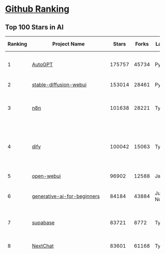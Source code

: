 [Github Ranking](../README.md)
==========

## Top 100 Stars in AI

| Ranking | Project Name | Stars | Forks | Language | Open Issues | Description | Last Commit |
| ------- | ------------ | ----- | ----- | -------- | ----------- | ----------- | ----------- |
| 1 | [AutoGPT](https://github.com/Significant-Gravitas/AutoGPT) | 175757 | 45734 | Python | 141 | AutoGPT is the vision of accessible AI for everyone, to use and to build on. Our mission is to provide the tools, so that you can focus on what matters. | 2025-05-30T23:25:22Z |
| 2 | [stable-diffusion-webui](https://github.com/AUTOMATIC1111/stable-diffusion-webui) | 153014 | 28461 | Python | 2340 | Stable Diffusion web UI | 2025-05-03T06:17:03Z |
| 3 | [n8n](https://github.com/n8n-io/n8n) | 101638 | 28221 | TypeScript | 517 | Fair-code workflow automation platform with native AI capabilities. Combine visual building with custom code, self-host or cloud, 400+ integrations. | 2025-05-30T22:16:12Z |
| 4 | [dify](https://github.com/langgenius/dify) | 100042 | 15063 | TypeScript | 632 | Dify is an open-source LLM app development platform. Dify's intuitive interface combines AI workflow, RAG pipeline, agent capabilities, model management, observability features and more, letting you quickly go from prototype to production. | 2025-05-30T10:37:16Z |
| 5 | [open-webui](https://github.com/open-webui/open-webui) | 96902 | 12588 | JavaScript | 128 | User-friendly AI Interface (Supports Ollama, OpenAI API, ...) | 2025-05-29T21:37:38Z |
| 6 | [generative-ai-for-beginners](https://github.com/microsoft/generative-ai-for-beginners) | 84184 | 43884 | Jupyter Notebook | 4 | 21 Lessons, Get Started Building with Generative AI  🔗 https://microsoft.github.io/generative-ai-for-beginners/ | 2025-05-29T16:57:02Z |
| 7 | [supabase](https://github.com/supabase/supabase) | 83721 | 8772 | TypeScript | 251 | The open source Firebase alternative. Supabase gives you a dedicated Postgres database to build your web, mobile, and AI applications. | 2025-05-30T20:26:06Z |
| 8 | [NextChat](https://github.com/ChatGPTNextWeb/NextChat) | 83601 | 61168 | TypeScript | 636 | ✨ Light and Fast AI Assistant. Support: Web \| iOS \| MacOS \| Android \|  Linux \| Windows | 2025-04-19T08:00:42Z |
| 9 | [funNLP](https://github.com/fighting41love/funNLP) | 73739 | 14862 | Python | 33 | 中英文敏感词、语言检测、中外手机/电话归属地/运营商查询、名字推断性别、手机号抽取、身份证抽取、邮箱抽取、中日文人名库、中文缩写库、拆字词典、词汇情感值、停用词、反动词表、暴恐词表、繁简体转换、英文模拟中文发音、汪峰歌词生成器、职业名称词库、同义词库、反义词库、否定词库、汽车品牌词库、汽车零件词库、连续英文切割、各种中文词向量、公司名字大全、古诗词库、IT词库、财经词库、成语词库、地名词库、历史名人词库、诗词词库、医学词库、饮食词库、法律词库、汽车词库、动物词库、中文聊天语料、中文谣言数据、百度中文问答数据集、句子相似度匹配算法集合、bert资源、文本生成&摘要相关工具、cocoNLP信息抽取工具、国内电话号码正则匹配、清华大学XLORE:中英文跨语言百科知识图谱、清华大学人工智能技术系列报告、自然语言生成、NLU太难了系列、自动对联数据及机器人、用户名黑名单列表、罪名法务名词及分类模型、微信公众号语料、cs224n深度学习自然语言处理课程、中文手写汉字识别、中文自然语言处理 语料/数据集、变量命名神器、分词语料库+代码、任务型对话英文数据集、ASR 语音数据集 + 基于深度学习的中文语音识别系统、笑声检测器、Microsoft多语言数字/单位/如日期时间识别包、中华新华字典数据库及api(包括常用歇后语、成语、词语和汉字)、文档图谱自动生成、SpaCy 中文模型、Common Voice语音识别数据集新版、神经网络关系抽取、基于bert的命名实体识别、关键词(Keyphrase)抽取包pke、基于医疗领域知识图谱的问答系统、基于依存句法与语义角色标注的事件三元组抽取、依存句法分析4万句高质量标注数据、cnocr：用来做中文OCR的Python3包、中文人物关系知识图谱项目、中文nlp竞赛项目及代码汇总、中文字符数据、speech-aligner: 从“人声语音”及其“语言文本”产生音素级别时间对齐标注的工具、AmpliGraph: 知识图谱表示学习(Python)库：知识图谱概念链接预测、Scattertext 文本可视化(python)、语言/知识表示工具：BERT & ERNIE、中文对比英文自然语言处理NLP的区别综述、Synonyms中文近义词工具包、HarvestText领域自适应文本挖掘工具（新词发现-情感分析-实体链接等）、word2word：(Python)方便易用的多语言词-词对集：62种语言/3,564个多语言对、语音识别语料生成工具：从具有音频/字幕的在线视频创建自动语音识别(ASR)语料库、构建医疗实体识别的模型（包含词典和语料标注）、单文档非监督的关键词抽取、Kashgari中使用gpt-2语言模型、开源的金融投资数据提取工具、文本自动摘要库TextTeaser: 仅支持英文、人民日报语料处理工具集、一些关于自然语言的基本模型、基于14W歌曲知识库的问答尝试--功能包括歌词接龙and已知歌词找歌曲以及歌曲歌手歌词三角关系的问答、基于Siamese bilstm模型的相似句子判定模型并提供训练数据集和测试数据集、用Transformer编解码模型实现的根据Hacker News文章标题自动生成评论、用BERT进行序列标记和文本分类的模板代码、LitBank：NLP数据集——支持自然语言处理和计算人文学科任务的100部带标记英文小说语料、百度开源的基准信息抽取系统、虚假新闻数据集、Facebook: LAMA语言模型分析，提供Transformer-XL/BERT/ELMo/GPT预训练语言模型的统一访问接口、CommonsenseQA：面向常识的英文QA挑战、中文知识图谱资料、数据及工具、各大公司内部里大牛分享的技术文档 PDF 或者 PPT、自然语言生成SQL语句（英文）、中文NLP数据增强（EDA）工具、英文NLP数据增强工具 、基于医药知识图谱的智能问答系统、京东商品知识图谱、基于mongodb存储的军事领域知识图谱问答项目、基于远监督的中文关系抽取、语音情感分析、中文ULMFiT-情感分析-文本分类-语料及模型、一个拍照做题程序、世界各国大规模人名库、一个利用有趣中文语料库 qingyun 训练出来的中文聊天机器人、中文聊天机器人seqGAN、省市区镇行政区划数据带拼音标注、教育行业新闻语料库包含自动文摘功能、开放了对话机器人-知识图谱-语义理解-自然语言处理工具及数据、中文知识图谱：基于百度百科中文页面-抽取三元组信息-构建中文知识图谱、masr: 中文语音识别-提供预训练模型-高识别率、Python音频数据增广库、中文全词覆盖BERT及两份阅读理解数据、ConvLab：开源多域端到端对话系统平台、中文自然语言处理数据集、基于最新版本rasa搭建的对话系统、基于TensorFlow和BERT的管道式实体及关系抽取、一个小型的证券知识图谱/知识库、复盘所有NLP比赛的TOP方案、OpenCLaP：多领域开源中文预训练语言模型仓库、UER：基于不同语料+编码器+目标任务的中文预训练模型仓库、中文自然语言处理向量合集、基于金融-司法领域(兼有闲聊性质)的聊天机器人、g2pC：基于上下文的汉语读音自动标记模块、Zincbase 知识图谱构建工具包、诗歌质量评价/细粒度情感诗歌语料库、快速转化「中文数字」和「阿拉伯数字」、百度知道问答语料库、基于知识图谱的问答系统、jieba_fast 加速版的jieba、正则表达式教程、中文阅读理解数据集、基于BERT等最新语言模型的抽取式摘要提取、Python利用深度学习进行文本摘要的综合指南、知识图谱深度学习相关资料整理、维基大规模平行文本语料、StanfordNLP 0.2.0：纯Python版自然语言处理包、NeuralNLP-NeuralClassifier：腾讯开源深度学习文本分类工具、端到端的封闭域对话系统、中文命名实体识别：NeuroNER vs. BertNER、新闻事件线索抽取、2019年百度的三元组抽取比赛：“科学空间队”源码、基于依存句法的开放域文本知识三元组抽取和知识库构建、中文的GPT2训练代码、ML-NLP - 机器学习(Machine Learning)NLP面试中常考到的知识点和代码实现、nlp4han:中文自然语言处理工具集(断句/分词/词性标注/组块/句法分析/语义分析/NER/N元语法/HMM/代词消解/情感分析/拼写检查、XLM：Facebook的跨语言预训练语言模型、用基于BERT的微调和特征提取方法来进行知识图谱百度百科人物词条属性抽取、中文自然语言处理相关的开放任务-数据集-当前最佳结果、CoupletAI - 基于CNN+Bi-LSTM+Attention 的自动对对联系统、抽象知识图谱、MiningZhiDaoQACorpus - 580万百度知道问答数据挖掘项目、brat rapid annotation tool: 序列标注工具、大规模中文知识图谱数据：1.4亿实体、数据增强在机器翻译及其他nlp任务中的应用及效果、allennlp阅读理解:支持多种数据和模型、PDF表格数据提取工具 、 Graphbrain：AI开源软件库和科研工具，目的是促进自动意义提取和文本理解以及知识的探索和推断、简历自动筛选系统、基于命名实体识别的简历自动摘要、中文语言理解测评基准，包括代表性的数据集&基准模型&语料库&排行榜、树洞 OCR 文字识别 、从包含表格的扫描图片中识别表格和文字、语声迁移、Python口语自然语言处理工具集(英文)、 similarity：相似度计算工具包，java编写、海量中文预训练ALBERT模型 、Transformers 2.0 、基于大规模音频数据集Audioset的音频增强 、Poplar：网页版自然语言标注工具、图片文字去除，可用于漫画翻译 、186种语言的数字叫法库、Amazon发布基于知识的人-人开放领域对话数据集 、中文文本纠错模块代码、繁简体转换 、 Python实现的多种文本可读性评价指标、类似于人名/地名/组织机构名的命名体识别数据集 、东南大学《知识图谱》研究生课程(资料)、. 英文拼写检查库 、 wwsearch是企业微信后台自研的全文检索引擎、CHAMELEON：深度学习新闻推荐系统元架构 、 8篇论文梳理BERT相关模型进展与反思、DocSearch：免费文档搜索引擎、 LIDA：轻量交互式对话标注工具 、aili - the fastest in-memory index in the East 东半球最快并发索引 、知识图谱车音工作项目、自然语言生成资源大全 、中日韩分词库mecab的Python接口库、中文文本摘要/关键词提取、汉字字符特征提取器 (featurizer)，提取汉字的特征（发音特征、字形特征）用做深度学习的特征、中文生成任务基准测评 、中文缩写数据集、中文任务基准测评 - 代表性的数据集-基准(预训练)模型-语料库-baseline-工具包-排行榜、PySS3：面向可解释AI的SS3文本分类器机器可视化工具 、中文NLP数据集列表、COPE - 格律诗编辑程序、doccano：基于网页的开源协同多语言文本标注工具 、PreNLP：自然语言预处理库、简单的简历解析器，用来从简历中提取关键信息、用于中文闲聊的GPT2模型：GPT2-chitchat、基于检索聊天机器人多轮响应选择相关资源列表(Leaderboards、Datasets、Papers)、(Colab)抽象文本摘要实现集锦(教程 、词语拼音数据、高效模糊搜索工具、NLP数据增广资源集、微软对话机器人框架 、 GitHub Typo Corpus：大规模GitHub多语言拼写错误/语法错误数据集、TextCluster：短文本聚类预处理模块 Short text cluster、面向语音识别的中文文本规范化、BLINK：最先进的实体链接库、BertPunc：基于BERT的最先进标点修复模型、Tokenizer：快速、可定制的文本词条化库、中文语言理解测评基准，包括代表性的数据集、基准(预训练)模型、语料库、排行榜、spaCy 医学文本挖掘与信息提取 、 NLP任务示例项目代码集、 python拼写检查库、chatbot-list - 行业内关于智能客服、聊天机器人的应用和架构、算法分享和介绍、语音质量评价指标(MOSNet, BSSEval, STOI, PESQ, SRMR)、 用138GB语料训练的法文RoBERTa预训练语言模型 、BERT-NER-Pytorch：三种不同模式的BERT中文NER实验、无道词典 - 有道词典的命令行版本，支持英汉互查和在线查询、2019年NLP亮点回顾、 Chinese medical dialogue data 中文医疗对话数据集 、最好的汉字数字(中文数字)-阿拉伯数字转换工具、 基于百科知识库的中文词语多词义/义项获取与特定句子词语语义消歧、awesome-nlp-sentiment-analysis - 情感分析、情绪原因识别、评价对象和评价词抽取、LineFlow：面向所有深度学习框架的NLP数据高效加载器、中文医学NLP公开资源整理 、MedQuAD：(英文)医学问答数据集、将自然语言数字串解析转换为整数和浮点数、Transfer Learning in Natural Language Processing (NLP) 、面向语音识别的中文/英文发音辞典、Tokenizers：注重性能与多功能性的最先进分词器、CLUENER 细粒度命名实体识别 Fine Grained Named Entity Recognition、 基于BERT的中文命名实体识别、中文谣言数据库、NLP数据集/基准任务大列表、nlp相关的一些论文及代码, 包括主题模型、词向量(Word Embedding)、命名实体识别(NER)、文本分类(Text Classificatin)、文本生成(Text Generation)、文本相似性(Text Similarity)计算等，涉及到各种与nlp相关的算法，基于keras和tensorflow 、Python文本挖掘/NLP实战示例、 Blackstone：面向非结构化法律文本的spaCy pipeline和NLP模型通过同义词替换实现文本“变脸” 、中文 预训练 ELECTREA 模型: 基于对抗学习 pretrain Chinese Model 、albert-chinese-ner - 用预训练语言模型ALBERT做中文NER 、基于GPT2的特定主题文本生成/文本增广、开源预训练语言模型合集、多语言句向量包、编码、标记和实现：一种可控高效的文本生成方法、 英文脏话大列表 、attnvis：GPT2、BERT等transformer语言模型注意力交互可视化、CoVoST：Facebook发布的多语种语音-文本翻译语料库，包括11种语言(法语、德语、荷兰语、俄语、西班牙语、意大利语、土耳其语、波斯语、瑞典语、蒙古语和中文)的语音、文字转录及英文译文、Jiagu自然语言处理工具 - 以BiLSTM等模型为基础，提供知识图谱关系抽取 中文分词 词性标注 命名实体识别 情感分析 新词发现 关键词 文本摘要 文本聚类等功能、用unet实现对文档表格的自动检测，表格重建、NLP事件提取文献资源列表 、 金融领域自然语言处理研究资源大列表、CLUEDatasetSearch - 中英文NLP数据集：搜索所有中文NLP数据集，附常用英文NLP数据集 、medical_NER - 中文医学知识图谱命名实体识别 、(哈佛)讲因果推理的免费书、知识图谱相关学习资料/数据集/工具资源大列表、Forte：灵活强大的自然语言处理pipeline工具集 、Python字符串相似性算法库、PyLaia：面向手写文档分析的深度学习工具包、TextFooler：针对文本分类/推理的对抗文本生成模块、Haystack：灵活、强大的可扩展问答(QA)框架、中文关键短语抽取工具 | 2024-05-10T07:38:24Z |
| 10 | [Deep-Live-Cam](https://github.com/hacksider/Deep-Live-Cam) | 70046 | 9899 | Python | 79 | real time face swap and one-click video deepfake with only a single image | 2025-05-30T20:35:53Z |
| 11 | [langflow](https://github.com/langflow-ai/langflow) | 66991 | 6660 | Python | 411 | Langflow is a powerful tool for building and deploying AI-powered agents and workflows. | 2025-05-31T03:16:11Z |
| 12 | [AppFlowy](https://github.com/AppFlowy-IO/AppFlowy) | 63529 | 4307 | Dart | 969 | Bring projects, wikis, and teams together with AI. AppFlowy is the AI collaborative workspace where you achieve more without losing control of your data. The leading open source Notion alternative. | 2025-05-30T09:20:51Z |
| 13 | [lobe-chat](https://github.com/lobehub/lobe-chat) | 62025 | 12910 | TypeScript | 784 | 🤯 Lobe Chat - an open-source, modern-design AI chat framework. Supports Multi AI Providers( OpenAI / Claude 4 / Gemini / Ollama / DeepSeek / Qwen), Knowledge Base (file upload / knowledge management / RAG ), Multi-Modals (Plugins/Artifacts) and Thinking. One-click FREE deployment of your private ChatGPT/ Claude / DeepSeek application. | 2025-05-31T00:30:56Z |
| 14 | [browser-use](https://github.com/browser-use/browser-use) | 61986 | 6948 | Python | 396 | 🌐 Make websites accessible for AI agents. Automate tasks online with ease. | 2025-05-30T21:03:23Z |
| 15 | [MetaGPT](https://github.com/FoundationAgents/MetaGPT) | 56020 | 6683 | Python | 34 | 🌟 The Multi-Agent Framework: First AI Software Company, Towards Natural Language Programming | 2025-05-16T13:18:18Z |
| 16 | [gpt-engineer](https://github.com/AntonOsika/gpt-engineer) | 54245 | 7153 | Python | 24 | CLI platform to experiment with codegen. Precursor to: https://lovable.dev | 2025-05-14T10:15:10Z |
| 17 | [ragflow](https://github.com/infiniflow/ragflow) | 53984 | 5205 | TypeScript | 2141 | RAGFlow is an open-source RAG (Retrieval-Augmented Generation) engine based on deep document understanding. | 2025-05-30T13:14:03Z |
| 18 | [ChatGPT](https://github.com/lencx/ChatGPT) | 53791 | 6108 | Rust | 803 | 🔮 ChatGPT Desktop Application (Mac, Windows and Linux) | 2024-08-29T17:58:11Z |
| 19 | [system-prompts-and-models-of-ai-tools](https://github.com/x1xhlol/system-prompts-and-models-of-ai-tools) | 53779 | 16480 | None | 14 | FULL v0, Cursor, Manus, Same.dev, Lovable, Devin, Replit Agent, Windsurf Agent, VSCode Agent, Dia Browser & Trae AI (And other Open Sourced) System Prompts, Tools & AI Models. | 2025-05-21T07:40:55Z |
| 20 | [awesome-mcp-servers](https://github.com/punkpeye/awesome-mcp-servers) | 52242 | 3924 | None | 21 | A collection of MCP servers. | 2025-05-30T07:22:43Z |
| 21 | [meilisearch](https://github.com/meilisearch/meilisearch) | 51573 | 2058 | Rust | 184 | A lightning-fast search engine API bringing AI-powered hybrid search to your sites and applications. | 2025-05-30T15:37:17Z |
| 22 | [LLaMA-Factory](https://github.com/hiyouga/LLaMA-Factory) | 51217 | 6187 | Python | 478 | Unified Efficient Fine-Tuning of 100+ LLMs & VLMs (ACL 2024) | 2025-05-30T08:52:14Z |
| 23 | [LLMs-from-scratch](https://github.com/rasbt/LLMs-from-scratch) | 50402 | 7295 | Jupyter Notebook | 5 | Implement a ChatGPT-like LLM in PyTorch from scratch, step by step | 2025-04-20T02:16:18Z |
| 24 | [autogen](https://github.com/microsoft/autogen) | 45329 | 6860 | Python | 506 | A programming framework for agentic AI 🤖 PyPi: autogen-agentchat Discord: https://aka.ms/autogen-discord Office Hour: https://aka.ms/autogen-officehour | 2025-05-30T17:20:31Z |
| 25 | [anything-llm](https://github.com/Mintplex-Labs/anything-llm) | 44682 | 4405 | JavaScript | 255 | The all-in-one Desktop & Docker AI application with built-in RAG, AI agents, No-code agent builder, MCP compatibility,  and more. | 2025-05-31T00:40:09Z |
| 26 | [crawl4ai](https://github.com/unclecode/crawl4ai) | 44642 | 4198 | Python | 128 | 🚀🤖 Crawl4AI: Open-source LLM Friendly Web Crawler & Scraper. Don't be shy, join here: https://discord.gg/jP8KfhDhyN | 2025-05-28T08:18:00Z |
| 27 | [JeecgBoot](https://github.com/jeecgboot/JeecgBoot) | 42878 | 15364 | Java | 25 | 🔥集成完善AIGC应用的低代码平台，旨在帮助企业快速实现低代码开发和构建、部署个性化的 AI 应用。 前后端分离 SpringBoot，SpringCloud，Ant Design&Vue3，Mybatis，Shiro！强大的代码生成器让前后端代码一键生成，无需写任何代码! 成套AI大模型功能: AI模型管理、AI应用、知识库、AI流程编排、AI对话助手等； | 2025-05-29T08:10:16Z |
| 28 | [OpenBB](https://github.com/OpenBB-finance/OpenBB) | 41802 | 3752 | Python | 40 | Investment Research for Everyone, Everywhere. | 2025-05-30T19:06:28Z |
| 29 | [kong](https://github.com/Kong/kong) | 40937 | 4927 | Lua | 72 | 🦍 The Cloud-Native API Gateway and AI Gateway. | 2025-05-30T13:35:57Z |
| 30 | [ColossalAI](https://github.com/hpcaitech/ColossalAI) | 40920 | 4518 | Python | 427 | Making large AI models cheaper, faster and more accessible | 2025-05-29T10:16:56Z |
| 31 | [ClickHouse](https://github.com/ClickHouse/ClickHouse) | 40916 | 7342 | C++ | 4102 | ClickHouse® is a real-time analytics database management system | 2025-05-30T22:49:30Z |
| 32 | [ailearning](https://github.com/apachecn/ailearning) | 40907 | 11564 | Python | 2 | AiLearning：数据分析+机器学习实战+线性代数+PyTorch+NLTK+TF2 | 2024-11-12T16:21:55Z |
| 33 | [airflow](https://github.com/apache/airflow) | 40314 | 15101 | Python | 1131 | Apache Airflow - A platform to programmatically author, schedule, and monitor workflows | 2025-05-30T21:54:58Z |
| 34 | [Flowise](https://github.com/FlowiseAI/Flowise) | 39289 | 20249 | TypeScript | 541 | Build AI Agents, Visually | 2025-05-29T21:36:48Z |
| 35 | [firecrawl](https://github.com/mendableai/firecrawl) | 39111 | 3599 | TypeScript | 179 | 🔥 Turn entire websites into LLM-ready markdown or structured data. Scrape, crawl and extract with a single API. | 2025-05-30T21:38:23Z |
| 36 | [GitHubDaily](https://github.com/GitHubDaily/GitHubDaily) | 38159 | 3982 | None | 354 | 坚持分享 GitHub 上高质量、有趣实用的开源技术教程、开发者工具、编程网站、技术资讯。A list cool, interesting projects of GitHub. | 2025-03-20T08:54:47Z |
| 37 | [quivr](https://github.com/QuivrHQ/quivr) | 37914 | 3639 | Python | 5 | Opiniated RAG for integrating GenAI in your apps 🧠   Focus on your product rather than the RAG. Easy integration in existing products with customisation!  Any LLM: GPT4, Groq, Llama. Any Vectorstore: PGVector, Faiss. Any Files. Anyway you want.  | 2025-05-27T10:38:00Z |
| 38 | [AI-For-Beginners](https://github.com/microsoft/AI-For-Beginners) | 37779 | 7029 | Jupyter Notebook | 24 | 12 Weeks, 24 Lessons, AI for All! | 2025-04-29T16:09:57Z |
| 39 | [photoprism](https://github.com/photoprism/photoprism) | 37504 | 2087 | Go | 422 | AI-Powered Photos App for the Decentralized Web 🌈💎✨ | 2025-05-28T14:30:50Z |
| 40 | [Open-Assistant](https://github.com/LAION-AI/Open-Assistant) | 37363 | 3263 | Python | 227 | OpenAssistant is a chat-based assistant that understands tasks, can interact with third-party systems, and retrieve information dynamically to do so. | 2024-08-17T01:55:35Z |
| 41 | [chatgpt-on-wechat](https://github.com/zhayujie/chatgpt-on-wechat) | 37349 | 9255 | Python | 287 | 基于大模型搭建的聊天机器人，同时支持 微信公众号、企业微信应用、飞书、钉钉 等接入，可选择GPT4.1/GPT-4o/GPT-o1/ DeepSeek/Claude/文心一言/讯飞星火/通义千问/ Gemini/GLM-4/Kimi/LinkAI，能处理文本、语音和图片，访问操作系统和互联网，支持基于自有知识库进行定制企业智能客服。 | 2025-05-30T09:06:57Z |
| 42 | [ray](https://github.com/ray-project/ray) | 37286 | 6322 | Python | 3759 | Ray is an AI compute engine. Ray consists of a core distributed runtime and a set of AI Libraries for accelerating ML workloads. | 2025-05-31T02:39:18Z |
| 43 | [upscayl](https://github.com/upscayl/upscayl) | 37152 | 1709 | TypeScript | 60 | 🆙 Upscayl - #1 Free and Open Source AI Image Upscaler for Linux, MacOS and Windows. | 2025-05-30T13:04:45Z |
| 44 | [MockingBird](https://github.com/babysor/MockingBird) | 36307 | 5256 | Python | 476 | 🚀AI拟声: 5秒内克隆您的声音并生成任意语音内容 Clone a voice in 5 seconds to generate arbitrary speech in real-time | 2024-11-15T05:00:29Z |
| 45 | [google-research](https://github.com/google-research/google-research) | 35645 | 8089 | Jupyter Notebook | 1012 | Google Research | 2025-05-28T19:04:23Z |
| 46 | [MoneyPrinterTurbo](https://github.com/harry0703/MoneyPrinterTurbo) | 35065 | 4965 | Python | 142 | 利用AI大模型，一键生成高清短视频 Generate short videos with one click using AI LLM. | 2025-05-16T03:03:36Z |
| 47 | [chatbox](https://github.com/chatboxai/chatbox) | 35023 | 3354 | TypeScript | 697 | User-friendly Desktop Client App for AI Models/LLMs (GPT, Claude, Gemini, Ollama...) | 2025-05-28T12:59:36Z |
| 48 | [AgentGPT](https://github.com/reworkd/AgentGPT) | 34203 | 9433 | TypeScript | 127 | 🤖 Assemble, configure, and deploy autonomous AI Agents in your browser. | 2025-04-29T01:19:32Z |
| 49 | [gold-miner](https://github.com/xitu/gold-miner) | 34123 | 5042 | None | 6 | 🥇掘金翻译计划，可能是世界最大最好的英译中技术社区，最懂读者和译者的翻译平台： | 2024-04-17T09:44:37Z |
| 50 | [ai-hedge-fund](https://github.com/virattt/ai-hedge-fund) | 33790 | 5849 | Python | 10 | An AI Hedge Fund Team | 2025-05-30T23:24:24Z |
| 51 | [aider](https://github.com/Aider-AI/aider) | 33696 | 3069 | Python | 850 | aider is AI pair programming in your terminal | 2025-05-31T00:11:42Z |
| 52 | [mem0](https://github.com/mem0ai/mem0) | 33186 | 3264 | Python | 314 | Memory for AI Agents; SOTA in AI Agent Memory; Announcing OpenMemory MCP - local and secure memory management. | 2025-05-30T16:06:42Z |
| 53 | [awesome-llm-apps](https://github.com/Shubhamsaboo/awesome-llm-apps) | 32983 | 3750 | Python | 5 | Collection of awesome LLM apps with AI Agents and RAG using OpenAI, Anthropic, Gemini and opensource models. | 2025-05-30T03:49:53Z |
| 54 | [LocalAI](https://github.com/mudler/LocalAI) | 32924 | 2511 | Go | 453 | :robot: The free, Open Source alternative to OpenAI, Claude and others. Self-hosted and local-first. Drop-in replacement for OpenAI,  running on consumer-grade hardware. No GPU required. Runs gguf, transformers, diffusers and many more models architectures. Features: Generate Text, Audio, Video, Images, Voice Cloning, Distributed, P2P inference | 2025-05-30T20:16:37Z |
| 55 | [gpt-pilot](https://github.com/Pythagora-io/gpt-pilot) | 32743 | 3337 | Python | 235 | The first real AI developer | 2025-03-04T06:26:32Z |
| 56 | [crewAI](https://github.com/crewAIInc/crewAI) | 32264 | 4334 | Python | 56 | Framework for orchestrating role-playing, autonomous AI agents. By fostering collaborative intelligence, CrewAI empowers agents to work together seamlessly, tackling complex tasks. | 2025-05-30T21:38:36Z |
| 57 | [spaCy](https://github.com/explosion/spaCy) | 31685 | 4508 | Python | 154 | 💫 Industrial-strength Natural Language Processing (NLP) in Python | 2025-05-28T15:28:05Z |
| 58 | [nacos](https://github.com/alibaba/nacos) | 31484 | 13036 | Java | 250 | an easy-to-use dynamic service discovery, configuration and service management platform for building AI cloud native applications. | 2025-05-30T06:05:38Z |
| 59 | [fairseq](https://github.com/facebookresearch/fairseq) | 31472 | 6536 | Python | 1178 | Facebook AI Research Sequence-to-Sequence Toolkit written in Python. | 2025-01-09T16:43:36Z |
| 60 | [chatbot-ui](https://github.com/mckaywrigley/chatbot-ui) | 31421 | 8925 | TypeScript | 169 | AI chat for any model. | 2024-08-03T00:38:07Z |
| 61 | [fabric](https://github.com/danielmiessler/fabric) | 31353 | 3242 | JavaScript | 204 | fabric is an open-source framework for augmenting humans using AI. It provides a modular framework for solving specific problems using a crowdsourced set of AI prompts that can be used anywhere. | 2025-05-24T09:08:18Z |
| 62 | [ruoyi-vue-pro](https://github.com/YunaiV/ruoyi-vue-pro) | 31273 | 6720 | Java | 21 | 🔥 官方推荐 🔥 RuoYi-Vue 全新 Pro 版本，优化重构所有功能。基于 Spring Boot + MyBatis Plus + Vue & Element 实现的后台管理系统 + 微信小程序，支持 RBAC 动态权限、数据权限、SaaS 多租户、Flowable 工作流、三方登录、支付、短信、商城、CRM、ERP、AI 大模型等功能。你的 ⭐️ Star ⭐️，是作者生发的动力！ | 2025-05-24T01:29:44Z |
| 63 | [tabby](https://github.com/TabbyML/tabby) | 31257 | 1487 | Rust | 186 | Self-hosted AI coding assistant | 2025-05-29T20:03:56Z |
| 64 | [mindsdb](https://github.com/mindsdb/mindsdb) | 30914 | 5181 | Python | 81 | AI's query engine - Platform for building AI that can answer questions over large scale federated data. - The only MCP Server you'll ever need | 2025-05-30T23:55:20Z |
| 65 | [docling](https://github.com/docling-project/docling) | 30786 | 1953 | Python | 322 | Get your documents ready for gen AI | 2025-05-28T18:19:21Z |
| 66 | [netron](https://github.com/lutzroeder/netron) | 30355 | 2910 | JavaScript | 20 | Visualizer for neural network, deep learning and machine learning models | 2025-05-30T15:32:50Z |
| 67 | [khoj](https://github.com/khoj-ai/khoj) | 30178 | 1687 | Python | 75 | Your AI second brain. Self-hostable. Get answers from the web or your docs. Build custom agents, schedule automations, do deep research. Turn any online or local LLM into your personal, autonomous AI (gpt, claude, gemini, llama, qwen, mistral). Get started - free. | 2025-05-28T08:16:56Z |
| 68 | [cursor](https://github.com/getcursor/cursor) | 30110 | 1910 | None | 1731 | The AI Code Editor | 2024-10-13T19:23:26Z |
| 69 | [AI-Expert-Roadmap](https://github.com/AMAI-GmbH/AI-Expert-Roadmap) | 29899 | 2530 | JavaScript | 19 | Roadmap to becoming an Artificial Intelligence Expert in 2022 | 2023-12-31T02:20:16Z |
| 70 | [roop](https://github.com/s0md3v/roop) | 29866 | 6772 | Python | 0 | one-click face swap | 2024-08-19T12:57:17Z |
| 71 | [pytorch-lightning](https://github.com/Lightning-AI/pytorch-lightning) | 29547 | 3497 | Python | 945 | Pretrain, finetune ANY AI model of ANY size on multiple GPUs, TPUs with zero code changes. | 2025-05-29T12:02:10Z |
| 72 | [Mr.-Ranedeer-AI-Tutor](https://github.com/JushBJJ/Mr.-Ranedeer-AI-Tutor) | 29542 | 3375 | None | 13 | A GPT-4 AI Tutor Prompt for customizable personalized learning experiences. | 2024-03-25T13:06:55Z |
| 73 | [exo](https://github.com/exo-explore/exo) | 28297 | 1774 | Python | 341 | Run your own AI cluster at home with everyday devices 📱💻 🖥️⌚ | 2025-03-21T22:23:32Z |
| 74 | [Jobs_Applier_AI_Agent_AIHawk](https://github.com/feder-cr/Jobs_Applier_AI_Agent_AIHawk) | 28231 | 4233 | Python | 11 | AIHawk aims to easy job hunt process by automating the job application process. Utilizing artificial intelligence, it enables users to apply for multiple jobs in a tailored way. | 2025-05-28T13:24:12Z |
| 75 | [cursor-free-vip](https://github.com/yeongpin/cursor-free-vip) | 27805 | 3494 | Python | 430 | [Support 0.49.x]（Reset Cursor AI MachineID & Bypass Higher Token Limit） Cursor Ai ，自动重置机器ID ， 免费升级使用Pro功能: You've reached your trial request limit. / Too many free trial accounts used on this machine. Please upgrade to pro. We have this limit in place to prevent abuse. Please let us know if you believe this is a mistake. | 2025-05-22T02:41:44Z |
| 76 | [agno](https://github.com/agno-agi/agno) | 27413 | 3499 | Python | 70 | Agno is a lightweight, high-performance library for building Agents. | 2025-05-30T22:03:38Z |
| 77 | [so-vits-svc](https://github.com/svc-develop-team/so-vits-svc) | 27145 | 4997 | Python | 21 | SoftVC VITS Singing Voice Conversion | 2023-11-11T13:11:31Z |
| 78 | [continue](https://github.com/continuedev/continue) | 26551 | 2870 | TypeScript | 848 | ⏩ Create, share, and use custom AI code assistants with our open-source IDE extensions and hub of models, rules, prompts, docs, and other building blocks | 2025-05-31T03:26:35Z |
| 79 | [Folo](https://github.com/RSSNext/Folo) | 26309 | 1135 | TypeScript | 174 | 🧡 Follow everything in one place | 2025-05-30T04:24:03Z |
| 80 | [LibreChat](https://github.com/danny-avila/LibreChat) | 26079 | 4556 | TypeScript | 153 | Enhanced ChatGPT Clone: Features Agents, DeepSeek, Anthropic, AWS, OpenAI, Assistants API, Azure, Groq, o1, GPT-4o, Mistral, OpenRouter, Vertex AI, Gemini, Artifacts, AI model switching, message search, Code Interpreter, langchain, DALL-E-3, OpenAPI Actions, Functions, Secure Multi-User Auth, Presets, open-source for self-hosting. Active project. | 2025-05-31T02:18:15Z |
| 81 | [generative-models](https://github.com/Stability-AI/generative-models) | 25947 | 2881 | Python | 265 | Generative Models by Stability AI | 2025-05-20T14:53:33Z |
| 82 | [nx](https://github.com/nrwl/nx) | 25847 | 2524 | TypeScript | 642 | Build system, optimized for monorepos, with AI-powered architectural awareness and advanced CI capabilities. | 2025-05-31T01:26:53Z |
| 83 | [composio](https://github.com/ComposioHQ/composio) | 25383 | 4417 | Python | 41 | Composio equip's your AI agents & LLMs with 100+ high-quality integrations via function calling | 2025-05-31T00:19:32Z |
| 84 | [InvokeAI](https://github.com/invoke-ai/InvokeAI) | 25214 | 2557 | TypeScript | 716 | Invoke is a leading creative engine for Stable Diffusion models, empowering professionals, artists, and enthusiasts to generate and create visual media using the latest AI-driven technologies. The solution offers an industry leading WebUI, and serves as the foundation for multiple commercial products. | 2025-05-30T14:31:20Z |
| 85 | [Genesis](https://github.com/Genesis-Embodied-AI/Genesis) | 25170 | 2252 | Python | 96 | A generative world for general-purpose robotics & embodied AI learning. | 2025-05-30T20:34:17Z |
| 86 | [llm-app](https://github.com/pathwaycom/llm-app) | 25040 | 616 | Jupyter Notebook | 5 | Ready-to-run cloud templates for RAG, AI pipelines, and enterprise search with live data. 🐳Docker-friendly.⚡Always in sync with Sharepoint, Google Drive, S3, Kafka, PostgreSQL, real-time data APIs, and more. | 2025-05-16T07:58:43Z |
| 87 | [semantic-kernel](https://github.com/microsoft/semantic-kernel) | 24837 | 3889 | C# | 426 | Integrate cutting-edge LLM technology quickly and easily into your apps | 2025-05-30T17:54:46Z |
| 88 | [FastGPT](https://github.com/labring/FastGPT) | 24491 | 6306 | TypeScript | 538 | FastGPT is a knowledge-based platform built on the LLMs, offers a comprehensive suite of out-of-the-box capabilities such as data processing, RAG retrieval, and visual AI workflow orchestration, letting you easily develop and deploy complex question-answering systems without the need for extensive setup or configuration. | 2025-05-30T13:13:46Z |
| 89 | [kratos](https://github.com/go-kratos/kratos) | 24387 | 4082 | Go | 15 | Your ultimate Go microservices framework for the cloud-native era. | 2025-05-27T15:29:17Z |
| 90 | [PDFMathTranslate](https://github.com/Byaidu/PDFMathTranslate) | 24267 | 2085 | Python | 107 | PDF scientific paper translation with preserved formats - 基于 AI 完整保留排版的 PDF 文档全文双语翻译，支持 Google/DeepL/Ollama/OpenAI 等服务，提供 CLI/GUI/MCP/Docker/Zotero | 2025-05-28T14:16:06Z |
| 91 | [modular](https://github.com/modular/modular) | 24160 | 2616 | Mojo | 707 | The Modular Platform (includes MAX & Mojo) | 2025-05-31T00:51:58Z |
| 92 | [qdrant](https://github.com/qdrant/qdrant) | 23869 | 1645 | Rust | 331 | Qdrant - High-performance, massive-scale Vector Database and Vector Search Engine for the next generation of AI. Also available in the cloud https://cloud.qdrant.io/ | 2025-05-30T20:36:27Z |
| 93 | [500-AI-Machine-learning-Deep-learning-Computer-vision-NLP-Projects-with-code](https://github.com/ashishpatel26/500-AI-Machine-learning-Deep-learning-Computer-vision-NLP-Projects-with-code) | 23818 | 5706 | None | 42 | 500 AI Machine learning Deep learning Computer vision NLP Projects with code | 2024-07-26T13:06:49Z |
| 94 | [Warp](https://github.com/warpdotdev/Warp) | 23571 | 460 | None | 2922 | Warp is a modern, Rust-based terminal with AI built in so you and your team can build great software, faster. | 2025-05-16T13:30:24Z |
| 95 | [qlib](https://github.com/microsoft/qlib) | 23368 | 3613 | Python | 233 | Qlib is an AI-oriented Quant investment platform that aims to use AI tech to empower Quant Research, from exploring ideas to implementing productions. Qlib supports diverse ML modeling paradigms, including supervised learning, market dynamics modeling, and RL, and is now equipped with https://github.com/microsoft/RD-Agent to automate R&D process. | 2025-05-29T07:18:13Z |
| 96 | [facefusion](https://github.com/facefusion/facefusion) | 23168 | 3589 | Python | 0 | Industry leading face manipulation platform | 2025-05-29T08:54:13Z |
| 97 | [Chat2DB](https://github.com/CodePhiliaX/Chat2DB) | 23124 | 2506 | Java | 456 | 🔥🔥🔥AI-driven database tool and SQL client, The hottest GUI client, supporting MySQL, Oracle, PostgreSQL, DB2, SQL Server, DB2, SQLite, H2, ClickHouse, and more. | 2025-05-22T02:29:00Z |
| 98 | [gin-vue-admin](https://github.com/flipped-aurora/gin-vue-admin) | 22935 | 6712 | Go | 24 | 🚀Vite+Vue3+Gin拥有AI辅助的基础开发平台，支持TS和JS混用。它集成了JWT鉴权、权限管理、动态路由、显隐可控组件、分页封装、多点登录拦截、资源权限、上传下载、代码生成器、表单生成器和可配置的导入导出等开发必备功能。 | 2025-05-28T09:15:39Z |
| 99 | [frigate](https://github.com/blakeblackshear/frigate) | 22834 | 2142 | TypeScript | 102 | NVR with realtime local object detection for IP cameras | 2025-05-31T03:34:51Z |
| 100 | [ai-agents-for-beginners](https://github.com/microsoft/ai-agents-for-beginners) | 22776 | 6098 | Jupyter Notebook | 8 | 11 Lessons to Get Started Building AI Agents | 2025-05-26T09:38:36Z |

